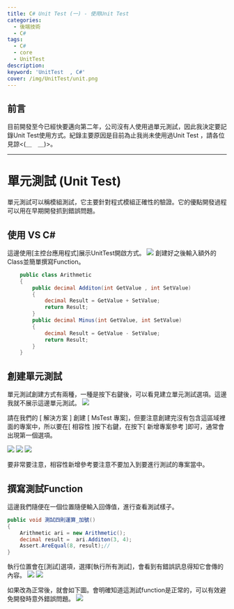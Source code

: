 ```yaml
---
title: C# Unit Test (一) - 使用Unit Test
categories: 
  - 後端技術
  - C#
tags: 
  - C#
  - core
  - UnitTest
description:
keyword: 'UnitTest  , C#'
cover: /img/UnitTest/unit.png
---
```


## 前言
目前開發至今已經快要邁向第二年，公司沒有人使用過單元測試，因此我決定要記錄Unit Test使用方式。紀錄主要原因是目前為止我尚未使用過Unit Test ，請各位見諒<(＿　＿)>。

---

# 單元測試 (Unit Test)
單元測試可以稱模組測試，它主要針對程式模組正確性的驗證。它的優點開發過程可以用在早期開發抓到錯誤問題。

## 使用 VS C#
這邊使用[主控台應用程式]展示UnitTest開啟方式。
![](/img/UnitTest/Test01.jpg)
創建好之後輸入額外的Class並簡單撰寫Function。
```cs
    public class Arithmetic
    {
        public decimal Additon(int GetValue , int SetValue)
        {
            decimal Result = GetValue + SetValue;
            return Result;
        }
        public decimal Minus(int GetValue, int SetValue)
        {
            decimal Result = GetValue - SetValue;
            return Result;
        }
    }
```
## 創建單元測試
單元測試創建方式有兩種，一種是按下右鍵後，可以看見建立單元測試選項。這邊我就不展示這邊單元測試。
![](/img/UnitTest/Test02.jpg)

請在我們的 [ 解決方案 ] 創建 [ MsTest 專案]，但要注意創建完沒有包含這區域裡面的專案中，所以要在[ 相容性 ]按下右鍵，在按下[ 新增專案參考 ]即可，通常會出現第一個選項。

![](/img/UnitTest/Test03.jpg)
![](/img/UnitTest/Test04.jpg)
![](/img/UnitTest/Test05.jpg)

要非常要注意，相容性新增參考要注意不要加入到要進行測試的專案當中。


## 撰寫測試Function
這邊我們隨便在一個位置隨便輸入回傳值，進行查看測試樣子。
```cs
public void 測試四則運算_加號()
{
    Arithmetic ari = new Arithmetic();
    decimal result =  ari.Additon(3, 4);
    Assert.AreEqual(8, result);//
}
```
執行位置會在[測試]選項，選擇[執行所有測試]，會看到有錯誤訊息得知它會傳的內容。
![](/img/UnitTest/Test06.jpg)
![](/img/UnitTest/Test07.jpg)


如果改為正常後，就會如下圖。會明確知道這測試function是正常的，可以有效避免開發時意外錯誤問題。
![](/img/UnitTest/Test08.jpg)



